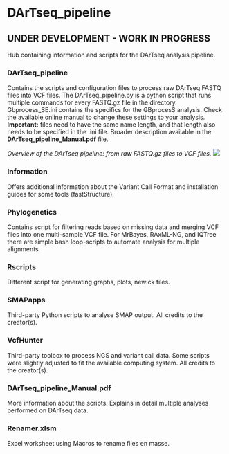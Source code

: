 # DArTseq_pipeline
## UNDER DEVELOPMENT - WORK IN PROGRESS

Hub containing information and scripts for the DArTseq analysis pipeline.

### DArTseq_pipeline
Contains the scripts and configuration files to process raw DArTseq FASTQ files into VCF files.
The DArTseq_pipeline.py is a python script that runs multiple commands for every FASTQ.gz file in the directory.
Gbprocess_SE.ini contains the specifics for the GBprocesS analysis. Check the available online manual to change these settings to your analysis. **Important:** files need to have the same name length, and that length also needs to be specified in the .ini file.
Broader description available in the **DArTseq_pipeline_Manual.pdf** file.

*Overview of the DArTseq pipeline: from raw FASTQ.gz files to VCF files.*
<img src="https://github.com/sanderdebacker/DArTseq_pipeline/blob/main/Images/DArTseq_pipeline.png?raw=true" />

### Information
Offers additional information about the Variant Call Format and installation guides for some tools (fastStructure).

### Phylogenetics 
Contains script for filtering reads based on missing data and merging VCF files into one multi-sample VCF file.
For MrBayes, RAxML-NG, and IQTree there are simple bash loop-scripts to automate analysis for multiple alignments.

### Rscripts
Different script for generating graphs, plots, newick files.

### SMAPapps
Third-party Python scripts to analyse SMAP output.
All credits to the creator(s).

### VcfHunter 
Third-party toolbox to process NGS and variant call data.
Some scripts were slightly adjusted to fit the available computing system.
All credits to the creator(s).

### DArTseq_pipeline_Manual.pdf
More information about the scripts.
Explains in detail multiple analyses performed on DArTseq data.

### Renamer.xlsm
Excel worksheet using Macros to rename files en masse.
